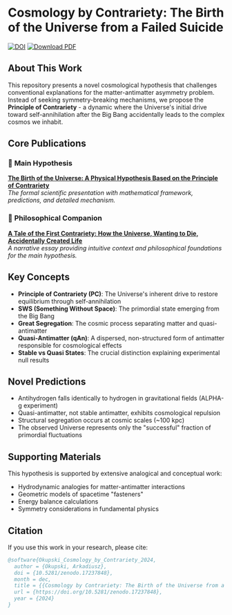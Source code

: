 # Cosmology by Contrariety: The Birth of the Universe from a Failed Suicide

[![DOI](https://zenodo.org/badge/1067354667.svg)](https://doi.org/10.5281/zenodo.17237848)
[![Download PDF](https://img.shields.io/badge/Download-Main_Hypothesis-blue)](https://github.com/ArkOkupski-WAT/Cosmology-by-Contrariety-The-Birth-of-the-Universe-from-a-Failed-Suicide/raw/main/The_Birth_of_the_Universe.pdf)

## About This Work

This repository presents a novel cosmological hypothesis that challenges conventional explanations for the matter-antimatter asymmetry problem. Instead of seeking symmetry-breaking mechanisms, we propose the **Principle of Contrariety** - a dynamic where the Universe's initial drive toward self-annihilation after the Big Bang accidentally leads to the complex cosmos we inhabit.

## Core Publications

### 🎯 **Main Hypothesis**
**[The Birth of the Universe: A Physical Hypothesis Based on the Principle of Contrariety](https://github.com/ArkOkupski-WAT/Cosmology-by-Contrariety-The-Birth-of-the-Universe-from-a-Failed-Suicide/raw/main/The_Birth_of_the_Universe.pdf)**  
*The formal scientific presentation with mathematical framework, predictions, and detailed mechanism.*

### 📖 **Philosophical Companion**  
**[A Tale of the First Contrariety: How the Universe, Wanting to Die, Accidentally Created Life](https://github.com/ArkOkupski-WAT/Cosmology-by-Contrariety-The-Birth-of-the-Universe-from-a-Failed-Suicide/raw/main/A_Tale_of_the_First_Contrariety.pdf)**  
*A narrative essay providing intuitive context and philosophical foundations for the main hypothesis.*

## Key Concepts

- **Principle of Contrariety (PC)**: The Universe's inherent drive to restore equilibrium through self-annihilation
- **SWS (Something Without Space)**: The primordial state emerging from the Big Bang
- **Great Segregation**: The cosmic process separating matter and quasi-antimatter
- **Quasi-Antimatter (qAn)**: A dispersed, non-structured form of antimatter responsible for cosmological effects
- **Stable vs Quasi States**: The crucial distinction explaining experimental null results

## Novel Predictions

- Antihydrogen falls identically to hydrogen in gravitational fields (ALPHA-g experiment)
- Quasi-antimatter, not stable antimatter, exhibits cosmological repulsion
- Structural segregation occurs at cosmic scales (~100 kpc)
- The observed Universe represents only the "successful" fraction of primordial fluctuations

## Supporting Materials

This hypothesis is supported by extensive analogical and conceptual work:
- Hydrodynamic analogies for matter-antimatter interactions
- Geometric models of spacetime "fasteners"
- Energy balance calculations
- Symmetry considerations in fundamental physics

## Citation

If you use this work in your research, please cite:

```bibtex
@software{Okupski_Cosmology_by_Contrariety_2024,
  author = {Okupski, Arkadiusz},
  doi = {10.5281/zenodo.17237848},
  month = dec,
  title = {{Cosmology by Contrariety: The Birth of the Universe from a Failed Suicide}},
  url = {https://doi.org/10.5281/zenodo.17237848},
  year = {2024}
}
